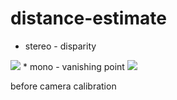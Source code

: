 # distance-estimate
* stereo - disparity
<img src="https://github.com/vomin0107/distance-estimate/blob/main/stereo_depth_width.gif"> 
* mono - vanishing point
<img src="https://github.com/vomin0107/distance-estimate/blob/main/mono_depth_width.gif"> 

before camera calibration
